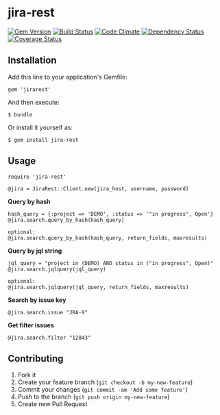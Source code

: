 jira-rest
=========

[![Gem Version](https://badge.fury.io/rb/jira-rest.png)](http://badge.fury.io/rb/jira-rest) [![Build Status](https://travis-ci.org/macwadu/jira-rest.png?branch=master)](https://travis-ci.org/macwadu/jira-rest)   [![Code Climate](https://codeclimate.com/github/macwadu/jira-rest.png)](https://codeclimate.com/github/macwadu/jira-rest) [![Dependency Status](https://gemnasium.com/macwadu/jira-rest.png)](https://gemnasium.com/macwadu/jira-rest.png) [![Coverage Status](https://coveralls.io/repos/macwadu/jira-rest/badge.png)](https://coveralls.io/r/macwadu/jira-rest)



## Installation

Add this line to your application's Gemfile:

    gem 'jirarest'

And then execute:

    $ bundle

Or install it yourself as:

    $ gem install jira-rest

## Usage

    require 'jira-rest'

    @jira = JiraRest::Client.new(jira_host, username, password) 
    
  **Query by hash**
    
    hash_query = {:project => 'DEMO', :status => '"in progress", Open'}
    @jira.search.query_by_hash(hash_query)
    
    optional:
    @jira.search.query_by_hash(hash_query, return_fields, maxresults)
  
  **Query by jql string** 
    
    jql_query = "project in (DEMO) AND status in ("in progress", Open)"
    @jira.search.jqlquery(jql_query)
    
    optional:
    @jira.search.jqlquery(jql_query, return_fields, maxresults)
  
  **Search by issue key**
  
    @jira.search.issue "JRA-9"
    
   
  **Get filter issues**
  
    @jira.search.filter "12843"


## Contributing

1. Fork it
2. Create your feature branch (`git checkout -b my-new-feature`)
3. Commit your changes (`git commit -am 'Add some feature'`)
4. Push to the branch (`git push origin my-new-feature`)
5. Create new Pull Request

